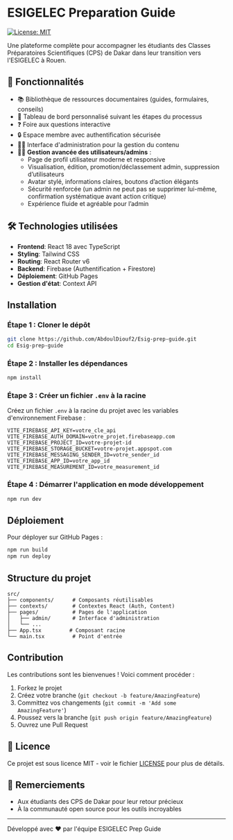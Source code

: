 # ESIGELEC Preparation Guide

[![License: MIT](https://img.shields.io/badge/License-MIT-yellow.svg)](https://opensource.org/licenses/MIT)

Une plateforme complète pour accompagner les étudiants des Classes Préparatoires Scientifiques (CPS) de Dakar dans leur transition vers l'ESIGELEC à Rouen.

## 🚀 Fonctionnalités

- 📚 Bibliothèque de ressources documentaires (guides, formulaires, conseils)
- 📅 Tableau de bord personnalisé suivant les étapes du processus
- ❓ Foire aux questions interactive
- 🔒 Espace membre avec authentification sécurisée
- 👨‍💻 Interface d'administration pour la gestion du contenu
- 🧑‍💼 **Gestion avancée des utilisateurs/admins** :
  - Page de profil utilisateur moderne et responsive
  - Visualisation, édition, promotion/déclassement admin, suppression d’utilisateurs
  - Avatar stylé, informations claires, boutons d’action élégants
  - Sécurité renforcée (un admin ne peut pas se supprimer lui-même, confirmation systématique avant action critique)
  - Expérience fluide et agréable pour l’admin

<!--
![Capture d’écran Profil Admin](./docs/screenshot-profile.png)
-->

## 🛠 Technologies utilisées

- **Frontend**: React 18 avec TypeScript
- **Styling**: Tailwind CSS
- **Routing**: React Router v6
- **Backend**: Firebase (Authentification + Firestore)
- **Déploiement**: GitHub Pages
- **Gestion d'état**: Context API

## Installation

### Étape 1 : Cloner le dépôt

```bash
git clone https://github.com/AbdoulDiouf2/Esig-prep-guide.git
cd Esig-prep-guide
```

### Étape 2 : Installer les dépendances

```bash
npm install
```

### Étape 3 : Créer un fichier `.env` à la racine

Créez un fichier `.env` à la racine du projet avec les variables d'environnement Firebase :

```env
VITE_FIREBASE_API_KEY=votre_cle_api
VITE_FIREBASE_AUTH_DOMAIN=votre_projet.firebaseapp.com
VITE_FIREBASE_PROJECT_ID=votre-projet-id
VITE_FIREBASE_STORAGE_BUCKET=votre-projet.appspot.com
VITE_FIREBASE_MESSAGING_SENDER_ID=votre_sender_id
VITE_FIREBASE_APP_ID=votre_app_id
VITE_FIREBASE_MEASUREMENT_ID=votre_measurement_id
```

### Étape 4 : Démarrer l'application en mode développement

```bash
npm run dev
```

## Déploiement

Pour déployer sur GitHub Pages :

```bash
npm run build
npm run deploy
```

## Structure du projet

```text
src/
├── components/      # Composants réutilisables
├── contexts/        # Contextes React (Auth, Content)
├── pages/           # Pages de l'application
│   ├── admin/       # Interface d'administration
│   └── ...
├── App.tsx         # Composant racine
└── main.tsx         # Point d'entrée
```

## Contribution

Les contributions sont les bienvenues ! Voici comment procéder :

1. Forkez le projet
2. Créez votre branche (`git checkout -b feature/AmazingFeature`)
3. Committez vos changements (`git commit -m 'Add some AmazingFeature'`)
4. Poussez vers la branche (`git push origin feature/AmazingFeature`)
5. Ouvrez une Pull Request

## 📄 Licence

Ce projet est sous licence MIT - voir le fichier [LICENSE](LICENSE) pour plus de détails.

## 🙏 Remerciements

- Aux étudiants des CPS de Dakar pour leur retour précieux
- À la communauté open source pour les outils incroyables

---

Développé avec ❤️ par l'équipe ESIGELEC Prep Guide
